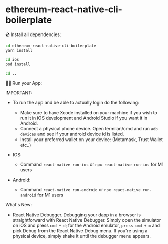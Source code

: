 # ethereum-react-native-cli-boilerplate
💿 Install all dependencies:

```sh
cd ethereum-react-native-cli-boilerplate
yarn install

cd ios
pod install

cd ..
```

🚴‍♂️ Run your App:

IMPORTANT: 
- To run the app and be able to actually login do the following:
    - Make sure to have Xcode installed on your machine if you wish to run it in iOS development and Android Studio if you want it in Android.
    - Connect a physical phone device. Open termilan/cmd and run ```adb devices``` and see if your android device id is listed.
    - Install your preferred wallet on your device: (Metamask, Trust Wallet etc..)

- IOS: 
    - Command ```react-native run-ios``` or ```npx react-native run-ios``` for M1 users
- Android:
    - Command ```react-native run-android``` or ```npx react-native run-android``` for M1 users

What's New:
- React Native Debugger. Debugging your dapp in a browser is straightforward with React Native Debugger. Simply open the simulator on iOS and press ```cmd + d```; for the Android emulator, ```press cmd + m``` and pick Debug from the React Native Debug menu. If you're using a physical device, simply shake it until the debugger menu appears.
